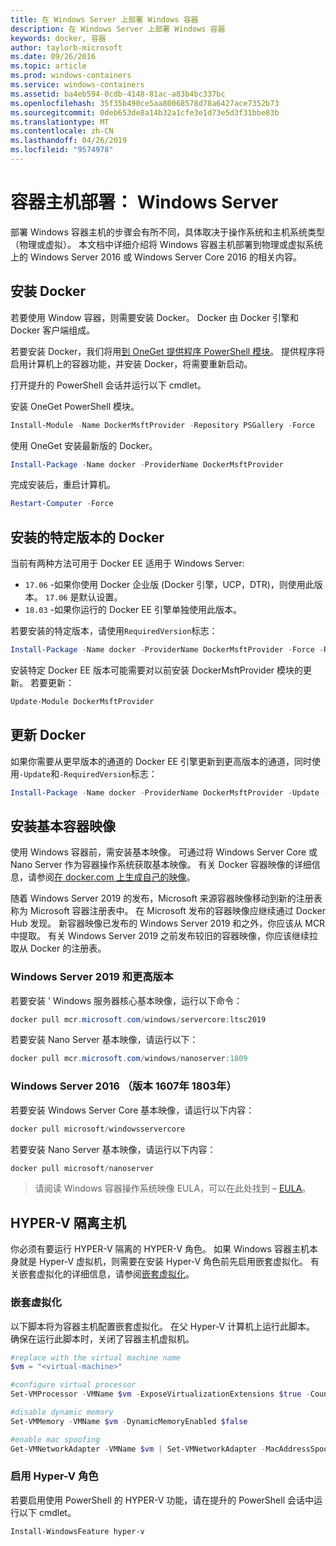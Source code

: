 ```yaml
---
title: 在 Windows Server 上部署 Windows 容器
description: 在 Windows Server 上部署 Windows 容器
keywords: docker, 容器
author: taylorb-microsoft
ms.date: 09/26/2016
ms.topic: article
ms.prod: windows-containers
ms.service: windows-containers
ms.assetid: ba4eb594-0cdb-4148-81ac-a83b4bc337bc
ms.openlocfilehash: 35f35b490ce5aa80068578d78a6427ace7352b73
ms.sourcegitcommit: 0deb653de8a14b32a1cfe3e1d73e5d3f31bbe83b
ms.translationtype: MT
ms.contentlocale: zh-CN
ms.lasthandoff: 04/26/2019
ms.locfileid: "9574978"
---
```

# <a name="container-host-deployment-windows-server"></a>容器主机部署： Windows Server

部署 Windows 容器主机的步骤会有所不同，具体取决于操作系统和主机系统类型（物理或虚拟）。 本文档中详细介绍将 Windows 容器主机部署到物理或虚拟系统上的 Windows Server 2016 或 Windows Server Core 2016 的相关内容。

## <a name="install-docker"></a>安装 Docker

若要使用 Window 容器，则需要安装 Docker。 Docker 由 Docker 引擎和 Docker 客户端组成。

若要安装 Docker，我们将用[到 OneGet 提供程序 PowerShell 模块](https://github.com/OneGet/MicrosoftDockerProvider)。 提供程序将启用计算机上的容器功能，并安装 Docker，将需要重新启动。

打开提升的 PowerShell 会话并运行以下 cmdlet。

安装 OneGet PowerShell 模块。

```PowerShell
Install-Module -Name DockerMsftProvider -Repository PSGallery -Force
```

使用 OneGet 安装最新版的 Docker。

```PowerShell
Install-Package -Name docker -ProviderName DockerMsftProvider
```

完成安装后，重启计算机。

```PowerShell
Restart-Computer -Force
```

## <a name="install-a-specific-version-of-docker"></a>安装的特定版本的 Docker

当前有两种方法可用于 Docker EE 适用于 Windows Server:

* `17.06` -如果你使用 Docker 企业版 (Docker 引擎，UCP，DTR)，则使用此版本。 `17.06` 是默认设置。
* `18.03` -如果你运行的 Docker EE 引擎单独使用此版本。

若要安装的特定版本，请使用`RequiredVersion`标志：

```PowerShell
Install-Package -Name docker -ProviderName DockerMsftProvider -Force -RequiredVersion 18.03
```

安装特定 Docker EE 版本可能需要对以前安装 DockerMsftProvider 模块的更新。 若要更新：

```PowerShell
Update-Module DockerMsftProvider
```

## <a name="update-docker"></a>更新 Docker

如果你需要从更早版本的通道的 Docker EE 引擎更新到更高版本的通道，同时使用`-Update`和`-RequiredVersion`标志：

```PowerShell
Install-Package -Name docker -ProviderName DockerMsftProvider -Update -Force -RequiredVersion 18.03
```

## <a name="install-base-container-images"></a>安装基本容器映像

使用 Windows 容器前，需安装基本映像。 可通过将 Windows Server Core 或 Nano Server 作为容器操作系统获取基本映像。 有关 Docker 容器映像的详细信息，请参阅[在 docker.com 上生成自己的映像](https://docs.docker.com/engine/tutorials/dockerimages/)。

随着 Windows Server 2019 的发布，Microsoft 来源容器映像移动到新的注册表称为 Microsoft 容器注册表中。 在 Microsoft 发布的容器映像应继续通过 Docker Hub 发现。 新容器映像已发布的 Windows Server 2019 和之外，你应该从 MCR 中提取。 有关 Windows Server 2019 之前发布较旧的容器映像，你应该继续拉取从 Docker 的注册表。

### <a name="windows-server-2019-and-newer"></a>Windows Server 2019 和更高版本

若要安装 ' Windows 服务器核心基本映像，运行以下命令：

```PowerShell
docker pull mcr.microsoft.com/windows/servercore:ltsc2019
```

若要安装 Nano Server 基本映像，请运行以下：

```PowerShell
docker pull mcr.microsoft.com/windows/nanoserver:1809
```

### <a name="windows-server-2016-versions-1607-1803"></a>Windows Server 2016 （版本 1607年 1803年）

若要安装 Windows Server Core 基本映像，请运行以下内容：

```PowerShell
docker pull microsoft/windowsservercore
```

若要安装 Nano Server 基本映像，请运行以下内容：

```PowerShell
docker pull microsoft/nanoserver
```

> 请阅读 Windows 容器操作系统映像 EULA，可以在此处找到 – [EULA](../images-eula.md)。

## <a name="hyper-v-isolation-host"></a>HYPER-V 隔离主机

你必须有要运行 HYPER-V 隔离的 HYPER-V 角色。 如果 Windows 容器主机本身就是 Hyper-V 虚拟机，则需要在安装 Hyper-V 角色前先启用嵌套虚拟化。 有关嵌套虚拟化的详细信息，请参阅[嵌套虚拟化](https://msdn.microsoft.com/en-us/virtualization/hyperv_on_windows/user_guide/nesting)。

### <a name="nested-virtualization"></a>嵌套虚拟化

以下脚本将为容器主机配置嵌套虚拟化。 在父 Hyper-V 计算机上运行此脚本。 确保在运行此脚本时，关闭了容器主机虚拟机。

```PowerShell
#replace with the virtual machine name
$vm = "<virtual-machine>"

#configure virtual processor
Set-VMProcessor -VMName $vm -ExposeVirtualizationExtensions $true -Count 2

#disable dynamic memory
Set-VMMemory -VMName $vm -DynamicMemoryEnabled $false

#enable mac spoofing
Get-VMNetworkAdapter -VMName $vm | Set-VMNetworkAdapter -MacAddressSpoofing On
```

### <a name="enable-the-hyper-v-role"></a>启用 Hyper-V 角色

若要启用使用 PowerShell 的 HYPER-V 功能，请在提升的 PowerShell 会话中运行以下 cmdlet。

```PowerShell
Install-WindowsFeature hyper-v
```
